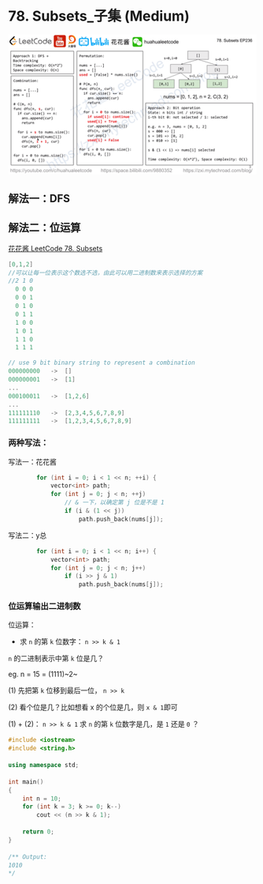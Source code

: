 # 78. Subsets_子集 (Medium)

![solve](https://raw.githubusercontent.com/KimmiGYH/LeetCode_Notes_Public/master/Section05_Solutions/0078_Subsets_%E5%AD%90%E9%9B%86/%E6%8E%92%E5%88%97%E7%BB%84%E5%90%88%E6%A8%A1%E6%9D%BF_LC78.png)

## 解法一：DFS



## 解法二：位运算


[花花酱 LeetCode 78. Subsets](https://youtu.be/CUzm-buvH_8?t=900)




```c++
[0,1,2]
//可以让每一位表示这个数选不选，由此可以用二进制数来表示选择的方案
//2 1 0
  0 0 0
  0 0 1
  0 1 0
  0 1 1
  1 0 0
  1 0 1
  1 1 0
  1 1 1
```


```c++
// use 9 bit binary string to represent a combination
000000000	->	[]
000000001	->	[1]
...
000100011	->	[1,2,6]
...
111111110	->	[2,3,4,5,6,7,8,9]
111111111	->	[1,2,3,4,5,6,7,8,9]
```



### 两种写法：

写法一：花花酱

```c++
        for (int i = 0; i < 1 << n; ++i) {
            vector<int> path;
            for (int j = 0; j < n; ++j)
                // & 一下，以确定第 j 位是不是 1
                if (i & (1 << j))
                    path.push_back(nums[j]);
```



写法二：y总

```c++
        for (int i = 0; i < 1 << n; i++) {
            vector<int> path;
            for (int j = 0; j < n; j++)
                if (i >> j & 1)
                    path.push_back(nums[j]);
```



### 位运算输出二进制数

位运算：

- 求 `n` 的第 `k` 位数字： `n >> k & 1`



`n` 的二进制表示中第 `k` 位是几？

eg. n = 15 = (1111)~2~

(1) 先把第 `k` 位移到最后一位， `n >> k`

(2) 看个位是几？比如想看 x 的个位是几，则 `x & 1`即可

(1) + (2)： `n >> k & 1` 求 `n` 的第 `k` 位数字是几，是 `1` 还是 `0` ？



```c++
#include <iostream>
#include <string.h>

using namespace std;

int main()
{
    int n = 10;
    for (int k = 3; k >= 0; k--)
        cout << (n >> k & 1);
    
    return 0;
}

/** Output: 
1010
*/
```

